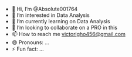 - 👋 Hi, I’m @Absolute001764
- 👀 I’m interested in Data Analysis
- 🌱 I’m currently learning on Data Analysis
- 💞️ I’m looking to collaborate on a PRO in this
- 📫 How to reach me victorigho456@gmail.com
- 😄 Pronouns: ...
- ⚡ Fun fact: ...

<!---
Absolute001764/Absolute001764 is a ✨ special ✨ repository because its `README.md` (this file) appears on your GitHub profile.
You can click the Preview link to take a look at your changes.
--->

